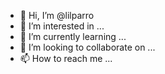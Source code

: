 - 👋 Hi, I’m @lilparro
- 👀 I’m interested in ...
- 🌱 I’m currently learning ...
- 💞️ I’m looking to collaborate on ...
- 📫 How to reach me ...

<!---
lilparro/lilparro is a ✨ special ✨ repository because its `README.md` (this file) appears on your GitHub profile.
You can click the Preview link to take a look at your changes.
--->
